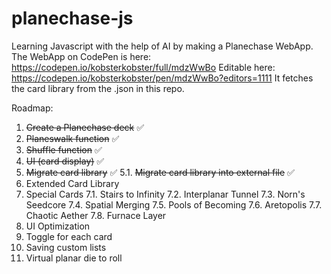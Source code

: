 # planechase-js
Learning Javascript with the help of AI by making a Planechase WebApp.
The WebApp on CodePen is here:
https://codepen.io/kobsterkobster/full/mdzWwBo
Editable here:
https://codepen.io/kobsterkobster/pen/mdzWwBo?editors=1111
It fetches the card library from the .json in this repo.


Roadmap:

1. ~~Create a Planechase deck~~ ✅
2. ~~Planeswalk function~~ ✅
3. ~~Shuffle function~~ ✅
4. ~~UI (card display)~~ ✅
5. ~~Migrate card library~~ ✅
   5.1. ~~Migrate card library into external file~~ ✅
6. Extended Card Library
7. Special Cards
   7.1. Stairs to Infinity
   7.2. Interplanar Tunnel
   7.3. Norn's Seedcore
   7.4. Spatial Merging
   7.5. Pools of Becoming
   7.6. Aretopolis
   7.7. Chaotic Aether
   7.8. Furnace Layer
8. UI Optimization
9. Toggle for each card
10. Saving custom lists
11. Virtual planar die to roll
